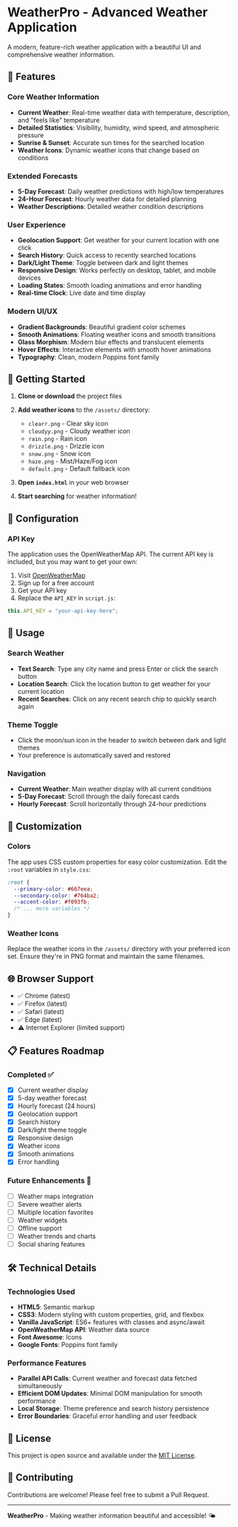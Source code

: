 # WeatherPro - Advanced Weather Application

A modern, feature-rich weather application with a beautiful UI and comprehensive weather information.

## 🌟 Features

### Core Weather Information
- **Current Weather**: Real-time weather data with temperature, description, and "feels like" temperature
- **Detailed Statistics**: Visibility, humidity, wind speed, and atmospheric pressure
- **Sunrise & Sunset**: Accurate sun times for the searched location
- **Weather Icons**: Dynamic weather icons that change based on conditions

### Extended Forecasts
- **5-Day Forecast**: Daily weather predictions with high/low temperatures
- **24-Hour Forecast**: Hourly weather data for detailed planning
- **Weather Descriptions**: Detailed weather condition descriptions

### User Experience
- **Geolocation Support**: Get weather for your current location with one click
- **Search History**: Quick access to recently searched locations
- **Dark/Light Theme**: Toggle between dark and light themes
- **Responsive Design**: Works perfectly on desktop, tablet, and mobile devices
- **Loading States**: Smooth loading animations and error handling
- **Real-time Clock**: Live date and time display

### Modern UI/UX
- **Gradient Backgrounds**: Beautiful gradient color schemes
- **Smooth Animations**: Floating weather icons and smooth transitions
- **Glass Morphism**: Modern blur effects and translucent elements
- **Hover Effects**: Interactive elements with smooth hover animations
- **Typography**: Clean, modern Poppins font family

## 🚀 Getting Started

1. **Clone or download** the project files
2. **Add weather icons** to the `/assets/` directory:
   - `clearr.png` - Clear sky icon
   - `cloudyy.png` - Cloudy weather icon
   - `rain.png` - Rain icon
   - `drizzle.png` - Drizzle icon
   - `snow.png` - Snow icon
   - `haze.png` - Mist/Haze/Fog icon
   - `default.png` - Default fallback icon

3. **Open `index.html`** in your web browser
4. **Start searching** for weather information!

## 🔧 Configuration

### API Key
The application uses the OpenWeatherMap API. The current API key is included, but you may want to get your own:

1. Visit [OpenWeatherMap](https://openweathermap.org/api)
2. Sign up for a free account
3. Get your API key
4. Replace the `API_KEY` in `script.js`:

```javascript
this.API_KEY = "your-api-key-here";
```

## 📱 Usage

### Search Weather
- **Text Search**: Type any city name and press Enter or click the search button
- **Location Search**: Click the location button to get weather for your current location
- **Recent Searches**: Click on any recent search chip to quickly search again

### Theme Toggle
- Click the moon/sun icon in the header to switch between dark and light themes
- Your preference is automatically saved and restored

### Navigation
- **Current Weather**: Main weather display with all current conditions
- **5-Day Forecast**: Scroll through the daily forecast cards
- **Hourly Forecast**: Scroll horizontally through 24-hour predictions

## 🎨 Customization

### Colors
The app uses CSS custom properties for easy color customization. Edit the `:root` variables in `style.css`:

```css
:root {
  --primary-color: #667eea;
  --secondary-color: #764ba2;
  --accent-color: #f093fb;
  /* ... more variables */
}
```

### Weather Icons
Replace the weather icons in the `/assets/` directory with your preferred icon set. Ensure they're in PNG format and maintain the same filenames.

## 🌐 Browser Support

- ✅ Chrome (latest)
- ✅ Firefox (latest)
- ✅ Safari (latest)
- ✅ Edge (latest)
- ⚠️ Internet Explorer (limited support)

## 📋 Features Roadmap

### Completed ✅
- [x] Current weather display
- [x] 5-day weather forecast
- [x] Hourly forecast (24 hours)
- [x] Geolocation support
- [x] Search history
- [x] Dark/light theme toggle
- [x] Responsive design
- [x] Weather icons
- [x] Smooth animations
- [x] Error handling

### Future Enhancements 🔮
- [ ] Weather maps integration
- [ ] Severe weather alerts
- [ ] Multiple location favorites
- [ ] Weather widgets
- [ ] Offline support
- [ ] Weather trends and charts
- [ ] Social sharing features

## 🛠️ Technical Details

### Technologies Used
- **HTML5**: Semantic markup
- **CSS3**: Modern styling with custom properties, grid, and flexbox
- **Vanilla JavaScript**: ES6+ features with classes and async/await
- **OpenWeatherMap API**: Weather data source
- **Font Awesome**: Icons
- **Google Fonts**: Poppins font family

### Performance Features
- **Parallel API Calls**: Current weather and forecast data fetched simultaneously
- **Efficient DOM Updates**: Minimal DOM manipulation for smooth performance
- **Local Storage**: Theme preference and search history persistence
- **Error Boundaries**: Graceful error handling and user feedback

## 📄 License

This project is open source and available under the [MIT License](LICENSE).

## 🤝 Contributing

Contributions are welcome! Please feel free to submit a Pull Request.

---

**WeatherPro** - Making weather information beautiful and accessible! 🌤️
